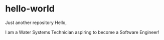 # hello-world
Just another repository
Hello, 

I am a Water Systems Technician aspiring to become a Software Engineer!
